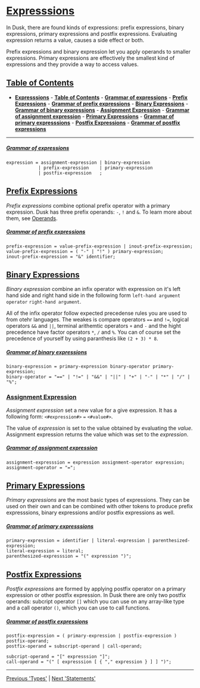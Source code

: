 # [**Expresssions**](#)

In Dusk, there are found kinds of expressions: prefix expressions, binary expressions, primary
expressions and postfix expressions. Evaluating expression returns a value, causes a side effect
or both.

Prefix expressions and binary expression let you apply operands to smaller expressions. Primary
expressions are effectively the smallest kind of expressions and they provide a way to access values.


## [**Table of Contents**](#)
- [**Expresssions**](#expresssions)
        - [**Table of Contents**](#table-of-contents)
                                - [**Grammar of expressions**](#grammar-of-expressions)
        - [**Prefix Expressions**](#prefix-expressions)
                                - [**Grammar of prefix expressions**](#grammar-of-prefix-expressions)
        - [**Binary Expressions**](#binary-expressions)
                                - [**Grammar of binary expressions**](#grammar-of-binary-expressions)
                - [**Assignment Expression**](#assignment-expression)
                                - [**Grammar of assignment expression**](#grammar-of-assignment-expression)
        - [**Primary Expressions**](#primary-expressions)
                                - [**Grammar of primary expresssions**](#grammar-of-primary-expresssions)
        - [**Postfix Expressions**](#postfix-expressions)
                                - [**Grammar of postfix expressions**](#grammar-of-postfix-expressions)

---

##### [**Grammar of expressions**](#)

```ebnf
expression = assignment-expression | binary-expression
            | prefix-expression    | primary-expression
            | postfix-expression   ;
```

## [**Prefix Expressions**](#)

*Prefix expressions* combine optional prefix operator with a primary expression. Dusk has three prefix
operands: `-`, `!` and `&`. To learn more about them, see [Operands](#operands).

##### [**Grammar of prefix expressions**](#)

```ebnf
prefix-expression = value-prefix-expression | inout-prefix-expression;
value-prefix-expression = ( "-" | "!" ) primary-expression;
inout-prefix-expression = "&" identifier;
```

## [**Binary Expressions**](#)

*Binary expression* combine an infix operator with expression on it's left hand side and right hand
side in the following form  `left-hand argument` `operator` `right-hand argument`.

All of the infix operator follow expected precedense rules you are used to from otehr languages.
The weakes is compare operators `==` and `!=`, logical operators `&&` and `||`, terminal arithemtic
operators `+` and `-` and the hight precedence have factor operators `*`, `/` and `%`. You can of
course set the precedence of yourself by using paranthesis like  `(2 + 3) * 8`.


##### [**Grammar of binary expressions**](#)

```ebnf
binary-expression = primary-expression binary-operator primary-expression;
binary-operator = "==" | "!=" | "&&" | "||" | "+" | "-" | "*" | "/" | "%";
```

### [**Assignment Expression**](#)

*Assignment expression* set a new value for a give expression. It has a following form:
`<#expression#>` `=` `<#value#>`.

The value of *expression* is set to the value obtained by evaluating the *value*. Assignment expression
returns the value which was set to the *expression*.

##### [**Grammar of assignment expression**](#)

```ebnf
assignment-expresssion = expression assignment-operator expression;
assignment-operator = "=";
```

## [**Primary Expressions**](#)

*Primary expressions* are the most basic types of expressions. They can be used on their own and can
be combined with other tokens to produce prefix expresssions, binary expressions and/or postfix
expressions as well.

##### [**Grammar of primary expresssions**](#)

```ebnf
primary-expression = identifier | literal-expression | parenthesized-expression;
literal-expression = literal;
parenthesized-expresssion = "(" expression ")";
```

## [**Postfix Expressions**](#)

*Postfix expressions* are formed by applying postfix operator on a primary expression or other
postfix expression. In Dusk there are only two postfix operands: subcript operator `[]` which you can
use on any array-like type and a call operator `()`, which you can use to call functions.

##### [**Grammar of postfix expressions**](#)

```ebnf
postfix-expression = ( primary-expression | postfix-expression ) postfix-operand;
postfix-operand = subscript-operand | call-operand;

subcript-operand = "[" expresssion "]";
call-operand = "(" [ expresssion [ { "," expression } ] ] ")";
```

---

[Previous 'Types'](/docs/Language%20reference/Types.md) | [Next 'Statements'](/docs/Language%20reference/Statements.md)
